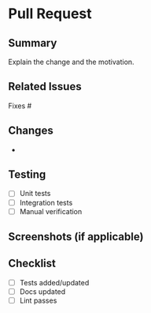 # Pull Request

## Summary
Explain the change and the motivation.

## Related Issues
Fixes #

## Changes
- 

## Testing
- [ ] Unit tests
- [ ] Integration tests
- [ ] Manual verification

## Screenshots (if applicable)

## Checklist
- [ ] Tests added/updated
- [ ] Docs updated
- [ ] Lint passes
